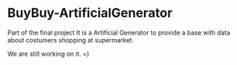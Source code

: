 # BuyBuy-ArtificialGenerator
Part of the final project
It is a Artificial Generator to provide a base with data about costumers shopping at supermarket.

We are still working on it. =)
